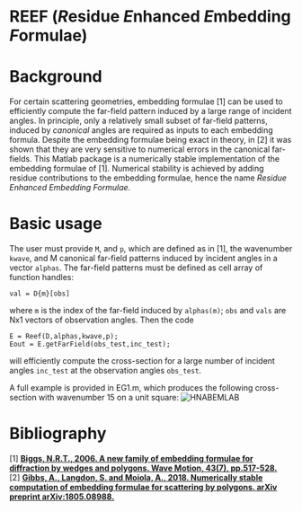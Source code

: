 # REEF (*R*esidue *E*nhanced *E*mbedding *F*ormulae)

# Background
For certain scattering geometries, embedding formulae [1] can be used to efficiently compute the far-field pattern induced by a large range of incident angles.
In principle, only a relatively small subset of far-field patterns, induced by _canonical_ angles are required as inputs to each embedding formula.
Despite the embedding formulae being exact in theory, in [2] it was shown that they are very sensitive to numerical errors in the canonical far-fields.
This Matlab package is a numerically stable implementation of the embedding formulae of [1].
Numerical stability is achieved by adding residue contributions to the embedding formulae, hence the name _Residue Enhanced Embedding Formulae_.

# Basic usage
The user must provide ```M```, and ```p```, which are defined as in [1], the wavenumber ```kwave```, and M canonical far-field patterns induced by incident angles in a vector ```alphas```.
The far-field patterns must be defined as cell array of function handles:

```val = D{m}[obs]```

where ```m``` is the index of the far-field induced by ```alphas(m)```; ```obs``` and ```vals``` are Nx1 vectors of observation angles. Then the code

```
E = Reef(D,alphas,kwave,p);
Eout = E.getFarField(obs_test,inc_test);
```
will efficiently  compute the cross-section for a large number of incident angles ```inc_test``` at the observation angles ```obs_test```.

A full example is provided in EG1.m, which produces the following cross-section with wavenumber 15 on a unit square:
![HNABEMLAB](https://github.com/AndrewGibbs/REEF/blob/main/egsquare.png?raw=true)

# Bibliography

[1] [**Biggs, N.R.T., 2006. A new family of embedding formulae for diffraction by wedges and polygons. Wave Motion, 43(7), pp.517-528.**](https://www.sciencedirect.com/science/article/abs/pii/S0165212506000229)<br>
[2] [**Gibbs, A., Langdon, S. and Moiola, A., 2018. Numerically stable computation of embedding formulae for scattering by polygons. arXiv preprint arXiv:1805.08988.**](https://arxiv.org/abs/1805.08988)
